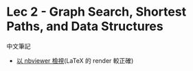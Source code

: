 # Lec 2 - Graph Search, Shortest Paths, and Data Structures

中文筆記
- [以 nbviewer 檢視](https://nbviewer.jupyter.org/github/johnnyasd12/algorithms-stanford/tree/master/)(LaTeX 的 render 較正確)